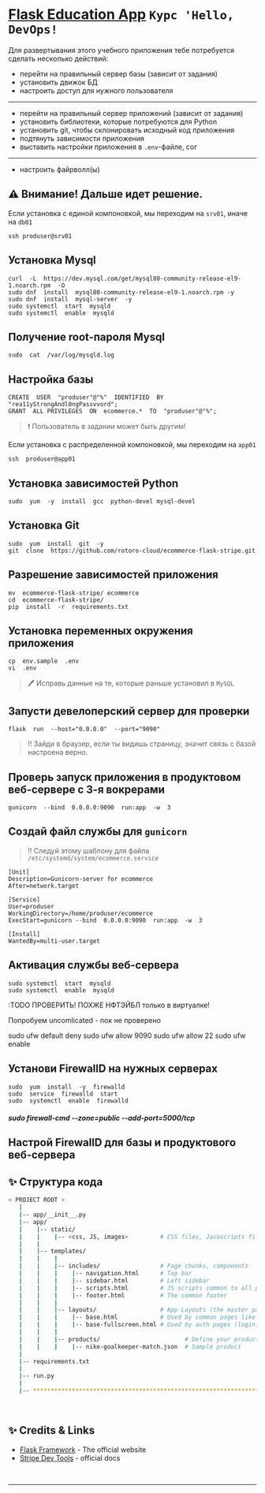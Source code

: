 # [Flask Education App](https://rotor.cloud/) `Курс 'Hello, DevOps!`

Для развертывания этого учебного приложения тебе потребуется сделать несколько действий:

- перейти на правильный сервер базы (зависит от задания)
- установить движок БД
- настроить доступ для нужного пользователя
---
- перейти на правильный сервер приложений (зависит от задания)
- установить библиотеки, которые потребуются для Python
- установить git, чтобы склонировать исходный код приложения
- подтянуть зависимости приложения
- выставить настройки приложения в `.env`-файле, сог
---
- настроить файрволл(ы)


## ⚠️ Внимание! Дальше идет решение.


Если установка с единой компоновкой, мы переходим на `srv01`, иначе на `db01`

```
ssh produser@srv01
```

Установка Mysql
---
```
curl  -L  https://dev.mysql.com/get/mysql80-community-release-el9-1.noarch.rpm  -O
sudo dnf  install  mysql80-community-release-el9-1.noarch.rpm -y
sudo dnf  install  mysql-server  -y
sudo systemctl  start  mysqld
sudo systemctl  enable  mysqld
```

Получение root-пароля Mysql
---

```
sudo  cat  /var/log/mysqld.log
```

Настройка базы
---

```
CREATE  USER  "produser"@"%"  IDENTIFIED  BY  "rea11yStrongAndl0ngPassvvord";
GRANT  ALL PRIVILEGES  ON  ecommerce.*  TO  "produser"@"%";
```

>❗ Пользователь в задании может быть другим!


Если установка с распределенной компоновкой, мы переходим на `app01`

```
ssh  produser@app01
```


Установка зависимостей Python
---
```
sudo  yum  -y  install  gcc  python-devel mysql-devel 
```

Установка Git
---
```
sudo  yum  install  git  -y
git  clone  https://github.com/rotoro-cloud/ecommerce-flask-stripe.git
```

Разрешение зависимостей приложения
---
```
mv  ecommerce-flask-stripe/ ecommerce
cd  ecommerce-flask-stripe/
pip  install  -r  requirements.txt
```

Установка переменных окружения приложения
---
```
cp  env.sample  .env
vi  .env
```

>🖊️ Исправь данные на те, которые раньше установил в `MySQL`

Запусти девелоперский сервер для проверки
---
```
flask  run  --host="0.0.0.0"  --port="9090"
```

>‼️ Зайди в браузер, если ты видишь страницу, значит связь с базой настроена верно.

Проверь запуск приложения в продуктовом веб-сервере с 3-я вокрерами
---
```
gunicorn  --bind  0.0.0.0:9090  run:app  -w  3
```

Создай файл службы для `gunicorn`
---
>‼️ Следуй этому шаблону для файла `/etc/systemd/system/ecommerce.service`
```
[Unit]
Description=Gunicorn-server for ecommerce
After=network.target

[Service]
User=produser
WorkingDirectory=/home/produser/ecommerce
ExecStart=gunicorn --bind  0.0.0.0:9090  run:app  -w  3

[Install]
WantedBy=multi-user.target
```

Активация службы веб-сервера
---
```
sudo systemctl  start  mysqld
sudo systemctl  enable  mysqld
```


:TODO ПРОВЕРИТЬ! ПОХЖЕ НФТЭЙБЛ только в виртуалке!

Попробуем uncomlicated - пок не проверено

sudo ufw default deny
sudo ufw allow 9090
sudo ufw allow 22
sudo ufw enable


Установи FirewallD на нужных серверах
---
```
sudo  yum  install  -y  firewalld
sudo  service  firewalld  start
sudo  systemctl  enable  firewalld
```

##### sudo firewall-cmd --zone=public --add-port=5000/tcp

Настрой FirewallD для базы и продуктового веб-сервера
---






## ✨ Структура кода

```bash
< PROJECT ROOT >
   |
   |-- app/__init__.py
   |-- app/
   |    |-- static/
   |    |    |-- <css, JS, images>         # CSS files, Javascripts files
   |    |
   |    |-- templates/
   |    |    |
   |    |    |-- includes/                 # Page chunks, components
   |    |    |    |-- navigation.html      # Top bar
   |    |    |    |-- sidebar.html         # Left sidebar
   |    |    |    |-- scripts.html         # JS scripts common to all pages
   |    |    |    |-- footer.html          # The common footer
   |    |    |
   |    |    |-- layouts/                  # App Layouts (the master pages)
   |    |    |    |-- base.html            # Used by common pages like index, UI
   |    |    |    |-- base-fullscreen.html # Used by auth pages (login, register)
   |    |    |
   |    |    |-- products/                        # Define your products here
   |    |    |    |-- nike-goalkeeper-match.json  # Sample product
   |
   |-- requirements.txt
   |
   |-- run.py
   |
   |-- ************************************************************************
```

<br />

## ✨ Credits & Links

- [Flask Framework](https://www.palletsprojects.com/p/flask/) - The official website
- [Stripe Dev Tools](https://stripe.com/docs/development) - official docs

<br />

---
